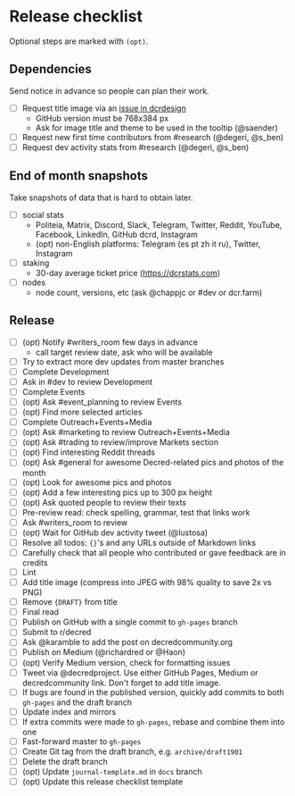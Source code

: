 # Release checklist

Optional steps are marked with `(opt)`.

## Dependencies

Send notice in advance so people can plan their work.

- [ ] Request title image via an [issue in dcrdesign](https://github.com/decred/dcrdesign/issues)
  * GitHub version must be 768x384 px
  * Ask for image title and theme to be used in the tooltip (@saender)
- [ ] Request new first time contributors from #research (@degeri, @s_ben)
- [ ] Request dev activity stats from #research (@degeri, @s_ben)

## End of month snapshots

Take snapshots of data that is hard to obtain later.

- [ ] social stats
  * Politeia, Matrix, Discord, Slack, Telegram, Twitter, Reddit, YouTube, Facebook, LinkedIn, GitHub dcrd, Instagram
  * (opt) non-English platforms: Telegram (es pt zh it ru), Twitter, Instagram
- [ ] staking
  * 30-day average ticket price (https://dcrstats.com)
- [ ] nodes
  * node count, versions, etc (ask @chappjc or #dev or dcr.farm)

## Release

- [ ] (opt) Notify #writers_room few days in advance
  * call target review date, ask who will be available
- [ ] Try to extract more dev updates from master branches
- [ ] Complete Development
- [ ] Ask in #dev to review Development
- [ ] Complete Events
- [ ] (opt) Ask #event_planning to review Events
- [ ] (opt) Find more selected articles
- [ ] Complete Outreach+Events+Media
- [ ] (opt) Ask #marketing to review Outreach+Events+Media
- [ ] (opt) Ask #trading to review/improve Markets section
- [ ] (opt) Find interesting Reddit threads
- [ ] (opt) Ask #general for awesome Decred-related pics and photos of the month
- [ ] (opt) Look for awesome pics and photos
- [ ] (opt) Add a few interesting pics up to 300 px height
- [ ] (opt) Ask quoted people to review their texts
- [ ] Pre-review read: check spelling, grammar, test that links work
- [ ] Ask #writers_room to review
- [ ] (opt) Wait for GitHub dev activity tweet (@lustosa)
- [ ] Resolve all todos: `{}`'s and any URLs outside of Markdown links
- [ ] Carefully check that all people who contributed or gave feedback are in credits
- [ ] Lint
- [ ] Add title image (compress into JPEG with 98% quality to save 2x vs PNG)
- [ ] Remove `{DRAFT}` from title
- [ ] Final read
- [ ] Publish on GitHub with a single commit to `gh-pages` branch
- [ ] Submit to r/decred
- [ ] Ask @karamble to add the post on decredcommunity.org
- [ ] Publish on Medium (@richardred or @Haon)
- [ ] (opt) Verify Medium version, check for formatting issues
- [ ] Tweet via @decredproject. Use either GitHub Pages, Medium or decredcommunity link. Don't forget to add title image.
- [ ] If bugs are found in the published version, quickly add commits to both `gh-pages` and the draft branch
- [ ] Update index and mirrors
- [ ] If extra commits were made to `gh-pages`, rebase and combine them into one
- [ ] Fast-forward master to `gh-pages`
- [ ] Create Git tag from the draft branch, e.g. `archive/draft1901`
- [ ] Delete the draft branch
- [ ] (opt) Update `journal-template.md` in `docs` branch
- [ ] (opt) Update this release checklist template
